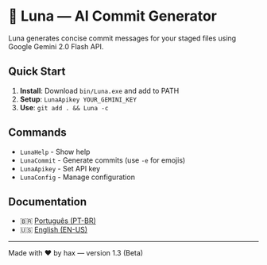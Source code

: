 # 🌙 Luna — AI Commit Generator

Luna generates concise commit messages for your staged files using Google Gemini 2.0 Flash API.

## Quick Start

1. **Install**: Download `bin/Luna.exe` and add to PATH
2. **Setup**: `LunaApikey YOUR_GEMINI_KEY`
3. **Use**: `git add . && Luna -c`

## Commands

- `LunaHelp` - Show help
- `LunaCommit` - Generate commits (use `-e` for emojis)
- `LunaApikey` - Set API key
- `LunaConfig` - Manage configuration

## Documentation

- 🇧🇷 [Português (PT-BR)](docs/readme.pt-br.md)
- 🇺🇸 [English (EN-US)](docs/readme.en-us.md)

---

Made with ❤️ by hax — version 1.3 (Beta)